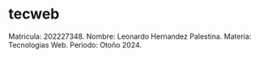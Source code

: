 # tecweb
Matricula: 202227348.
Nombre: Leonardo Hernandez Palestina.
Materia: Tecnologias Web.
Periodo: Otoño 2024.
